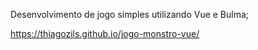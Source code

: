 Desenvolvimento de jogo simples utilizando Vue e Bulma;

https://thiagozils.github.io/jogo-monstro-vue/
